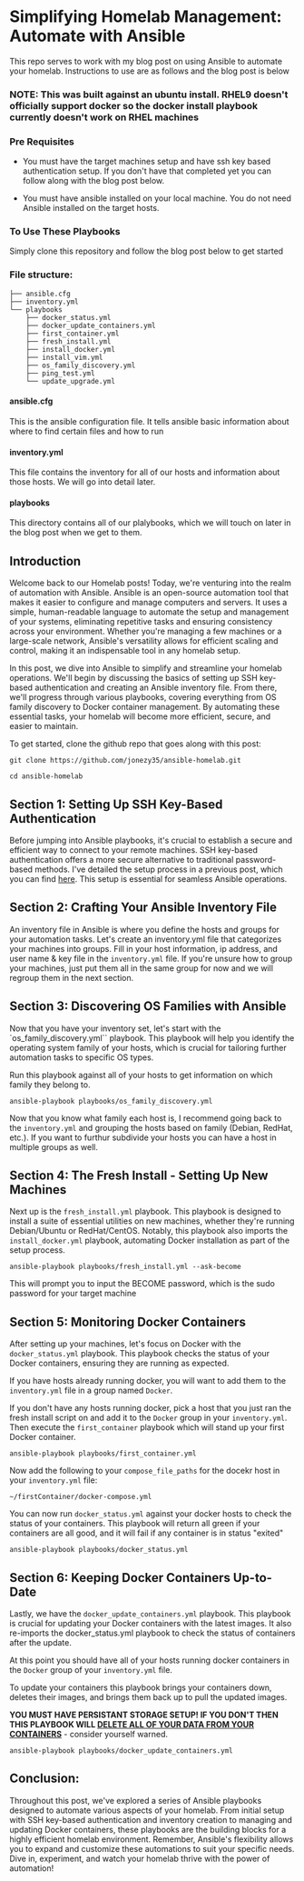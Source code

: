 # Simplifying Homelab Management: Automate with Ansible

This repo serves to work with my blog post on using Ansible to automate your homelab. Instructions to use are as follows and the blog post is below

### NOTE: This was built against an ubuntu install. RHEL9 doesn't officially support docker so the docker install playbook currently doesn't work on RHEL machines

### Pre Requisites

- You must have the target machines setup and have ssh key based authentication setup. If you don't have that completed yet you can follow along with the blog post below.

- You must have ansible installed on your local machine. You do not need Ansible installed on the target hosts.

### To Use These Playbooks
Simply clone this repository and follow the blog post below to get started

### File structure:

``````
├── ansible.cfg
├── inventory.yml
└── playbooks
    ├── docker_status.yml
    ├── docker_update_containers.yml
    ├── first_container.yml
    ├── fresh_install.yml
    ├── install_docker.yml
    ├── install_vim.yml
    ├── os_family_discovery.yml
    ├── ping_test.yml
    └── update_upgrade.yml
``````

#### ansible.cfg
This is the ansible configuration file. It tells ansible basic information about where to find certain files and how to run
#### inventory.yml
This file contains the inventory for all of our hosts and information about those hosts. We will go into detail later.
#### playbooks
This directory contains all of our plalybooks, which we will touch on later in the blog post when we get to them.

## Introduction

Welcome back to our Homelab posts! Today, we're venturing into the realm of automation with Ansible. Ansible is an open-source automation tool that makes it easier to configure and manage computers and servers. It uses a simple, human-readable language to automate the setup and management of your systems, eliminating repetitive tasks and ensuring consistency across your environment. Whether you're managing a few machines or a large-scale network, Ansible's versatility allows for efficient scaling and control, making it an indispensable tool in any homelab setup.

In this post, we dive into Ansible to simplify and streamline your homelab operations. We'll begin by discussing the basics of setting up SSH key-based authentication and creating an Ansible inventory file. From there, we'll progress through various playbooks, covering everything from OS family discovery to Docker container management. By automating these essential tasks, your homelab will become more efficient, secure, and easier to maintain.

To get started, clone the github repo that goes along with this post:

`git clone https://github.com/jonezy35/ansible-homelab.git`

`cd ansible-homelab`

## Section 1: Setting Up SSH Key-Based Authentication

Before jumping into Ansible playbooks, it's crucial to establish a secure and efficient way to connect to your remote machines. SSH key-based authentication offers a more secure alternative to traditional password-based methods. I've detailed the setup process in a previous post, which you can find [here](https://medium.com/@jonezy7173_88832/using-ssh-key-based-authentication-remote-machines-and-github-f7fe6d142be8). This setup is essential for seamless Ansible operations.

## Section 2: Crafting Your Ansible Inventory File

An inventory file in Ansible is where you define the hosts and groups for your automation tasks. Let's create an inventory.yml file that categorizes your machines into groups. Fill in your host information, ip address, and user name & key file in the `inventory.yml` file. If you're unsure how to group your machines, just put them all in the same group for now and we will regroup them in the next section.

## Section 3: Discovering OS Families with Ansible

Now that you have your inventory set, let's start with the `os_family_discovery.yml`` playbook. This playbook will help you identify the operating system family of your hosts, which is crucial for tailoring further automation tasks to specific OS types.

Run this playbook against all of your hosts to get information on which family they belong to.

`ansible-playbook playbooks/os_family_discovery.yml`

Now that you know what family each host is, I recommend going back to the `inventory.yml` and grouping the hosts based on family (Debian, RedHat, etc.). If you want to furthur subdivide your hosts you can have a host in multiple groups as well.

## Section 4: The Fresh Install - Setting Up New Machines

Next up is the `fresh_install.yml` playbook. This playbook is designed to install a suite of essential utilities on new machines, whether they're running Debian/Ubuntu or RedHat/CentOS. Notably, this playbook also imports the `install_docker.yml` playbook, automating Docker installation as part of the setup process.

`ansible-playbook playbooks/fresh_install.yml --ask-become`

This will prompt you to input the BECOME password, which is the sudo password for your target machine

## Section 5: Monitoring Docker Containers

After setting up your machines, let's focus on Docker with the `docker_status.yml` playbook. This playbook checks the status of your Docker containers, ensuring they are running as expected.

If you have hosts already running docker, you will want to add them to the `inventory.yml` file in a group named `Docker`.

If you don't have any hosts running docker, pick a host that you just ran the fresh install script on and add it to the `Docker` group in your `inventory.yml`. Then execute the `first_container` playbook which will stand up your first Docker container.

`ansible-playbook playbooks/first_container.yml`

Now add the following to your `compose_file_paths` for the docekr host in your `inventory.yml` file:

`~/firstContainer/docker-compose.yml`

You can now run `docker_status.yml` against your docker hosts to check the status of your containers. This playbook will return all green if your containers are all good, and it will fail if any container is in status "exited"

`ansible-playbook playbooks/docker_status.yml`

## Section 6: Keeping Docker Containers Up-to-Date

Lastly, we have the `docker_update_containers.yml` playbook. This playbook is crucial for updating your Docker containers with the latest images. It also re-imports the docker_status.yml playbook to check the status of containers after the update.

At this point you should have all of your hosts running docker containers in the `Docker` group of your `inventory.yml` file.

To update your containers this playbook brings your containers down, deletes their images, and brings them back up to pull the updated images. 

**YOU MUST HAVE PERSISTANT STORAGE SETUP! IF YOU DON'T THEN THIS PLAYBOOK WILL <u>DELETE ALL OF YOUR DATA FROM YOUR CONTAINERS**</u> - consider yourself warned.

`ansible-playbook playbooks/docker_update_containers.yml`

## Conclusion:

Throughout this post, we've explored a series of Ansible playbooks designed to automate various aspects of your homelab. From initial setup with SSH key-based authentication and inventory creation to managing and updating Docker containers, these playbooks are the building blocks for a highly efficient homelab environment. Remember, Ansible's flexibility allows you to expand and customize these automations to suit your specific needs. Dive in, experiment, and watch your homelab thrive with the power of automation!
